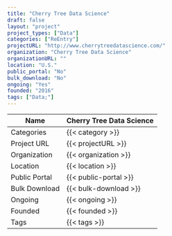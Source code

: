 ```yaml
---
title: "Cherry Tree Data Science"
draft: false
layout: "project"
project_types: ["Data"]
categories: ["ReEntry"]
projectURL: "http://www.cherrytreedatascience.com/"
organization: "Cherry Tree Data Science"
organizationURL: ""
location: "U.S."
public_portal: "No"
bulk_download: "No"
ongoing: "Yes"
founded: "2016"
tags: ["Data;"]
---
```



Name                    |  Cherry Tree Data Science    
------------------------|----
Categories              | {{< category >}} 
Project URL             | {{< projectURL >}} 
Organization            | {{< organization >}} 
Location                | {{< location >}} 
Public Portal           | {{< public-portal >}} 
Bulk Download           | {{< bulk-download >}} 
Ongoing                 | {{< ongoing >}} 
Founded                 | {{< founded >}} 
Tags                    | {{< tags >}} 

